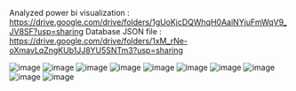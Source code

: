 Analyzed power bi visualization : https://drive.google.com/drive/folders/1gUoKjcDQWhqH0AaiNYjuFmWqV9_JV8SF?usp=sharing
Database JSON file : https://drive.google.com/drive/folders/1xM_rNe-oXmavLqZngKUb1JJ8YU5SNTm3?usp=sharing

![image](https://user-images.githubusercontent.com/69236876/125195380-f46f0e00-e272-11eb-87c8-95fdae830688.png)
![image](https://user-images.githubusercontent.com/69236876/125195388-ffc23980-e272-11eb-9f58-85e313b1185f.png)
![image](https://user-images.githubusercontent.com/69236876/125195427-3009d800-e273-11eb-9479-aa07f575b9ef.png)
![image](https://user-images.githubusercontent.com/69236876/125195434-3730e600-e273-11eb-89d9-034007364164.png)
![image](https://user-images.githubusercontent.com/69236876/125195437-3c8e3080-e273-11eb-8ba0-3547bf003935.png)
![image](https://user-images.githubusercontent.com/69236876/125195442-444dd500-e273-11eb-8e2f-6418bf6b3a92.png)
![image](https://user-images.githubusercontent.com/69236876/125195450-4e6fd380-e273-11eb-985e-12e5fcb4e40f.png)
![image](https://user-images.githubusercontent.com/69236876/125195455-53cd1e00-e273-11eb-84bf-57b06ba5f959.png)
![image](https://user-images.githubusercontent.com/69236876/125195462-5891d200-e273-11eb-89b7-7ca9e5d787d8.png)
![image](https://user-images.githubusercontent.com/69236876/125195466-5d568600-e273-11eb-808d-1b8c916a6be2.png)

